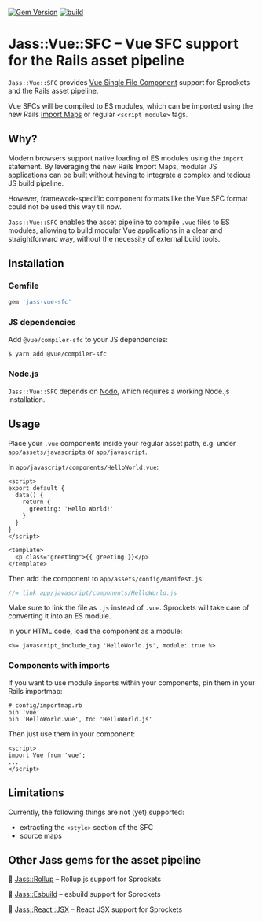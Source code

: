 [![Gem Version](https://badge.fury.io/rb/jass-vue-sfc.svg)](http://badge.fury.io/rb/jass-vue-sfc)
[![build](https://github.com/mtgrosser/jass-vue-sfc/actions/workflows/build.yml/badge.svg)](https://github.com/mtgrosser/jass-vue-sfc/actions/workflows/build.yml)

# Jass::Vue::SFC – Vue SFC support for the Rails asset pipeline

`Jass::Vue::SFC` provides [Vue Single File Component](https://v3.vuejs.org/guide/single-file-component.html) support for Sprockets and the Rails asset pipeline.

Vue SFCs will be compiled to ES modules, which can be imported using the new Rails [Import Maps](https://github.com/rails/importmap-rails) or regular `<script module>` tags.

## Why?

Modern browsers support native loading of ES modules using the `import` statement.
By leveraging the new Rails Import Maps, modular JS applications can be built
without having to integrate a complex and tedious JS build pipeline. 

However, framework-specific component formats like the Vue SFC format could not be used this
way till now.

`Jass::Vue::SFC` enables the asset pipeline to compile `.vue` files to ES modules,
allowing to build modular Vue applications in a clear and straightforward way,
without the necessity of external build tools.

## Installation

### Gemfile
```ruby
gem 'jass-vue-sfc'
```

### JS dependencies
Add `@vue/compiler-sfc` to your JS dependencies:
```sh
$ yarn add @vue/compiler-sfc
```

### Node.js

`Jass::Vue::SFC` depends on [Nodo](https://github.com/mtgrosser/nodo), which requires a working Node.js installation.

## Usage

Place your `.vue` components inside your regular asset path, e.g. under `app/assets/javascripts` or `app/javascript`.

In `app/javascript/components/HelloWorld.vue`:

```vue
<script>
export default {
  data() {
    return {
      greeting: 'Hello World!'
    }
  }
}
</script>

<template>
  <p class="greeting">{{ greeting }}</p>
</template>
```

Then add the component to `app/assets/config/manifest.js`:

```js
//= link app/javascript/components/HelloWorld.js
```

Make sure to link the file as `.js` instead of `.vue`. Sprockets will take care of
converting it into an ES module.

In your HTML code, load the component as a module:

```erb
<%= javascript_include_tag 'HelloWorld.js', module: true %>
```

### Components with imports

If you want to use module `import`s within your components, pin them in your Rails importmap:

```
# config/importmap.rb
pin 'vue'
pin 'HelloWorld.vue', to: 'HelloWorld.js'
```

Then just use them in your component:

```vue
<script>
import Vue from 'vue';
...
</script>
```

## Limitations

Currently, the following things are not (yet) supported:

- extracting the `<style>` section of the SFC
- source maps

## Other Jass gems for the asset pipeline

💎 [Jass::Rollup](https://github.com/mtgrosser/jass-rollup) – Rollup.js support for Sprockets

💎 [Jass::Esbuild](https://github.com/mtgrosser/jass-esbuild) – esbuild support for Sprockets

💎 [Jass::React::JSX](https://github.com/mtgrosser/jass-react-jsx) – React JSX support for Sprockets

